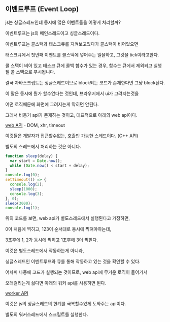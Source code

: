 ## 이벤트루프 (Event Loop)

js는 싱글스레드인데 동시에 많은 이벤트들을 어떻게 처리할까?

이벤트루프는 js의 메인스레드이고 싱글스레드이다.

이벤트루프는 콜스택과 태스크큐를 지켜보고있다가 콜스택이 비어있으면

태스크큐에서 첫번째 이벤트를 콜스택에 넣어주는 일을하고, 그것을 tick이라고한다.

콜 스택이 비어 있고 태스크 큐에 콜백 함수가 있는 경우, 함수는 큐에서 제외되고 실행될 콜 스택으로 푸시됩니다.

결국 자바스크립트는 싱글스레드이므로 block되는 코드가 존재한다면 그냥 block된다.

이 말은 동시에 뭔가 할수없다는 것인데, 브라우저에서 ui가 그려지는것을

어떤 로직때문에 화면에 그려지는게 막히면 안된다.

그래서 비동기 api가 존재하는 것이고, 대표적으로 아래의 web api이다.

[web API](../api/web-api.md) - DOM, xhr, timeout

이것들은 개발자가 접근할수없는, 호출만 가능한 스레드이다. (C++ API)

별도의 스레드에서 처리하는 것은 아니다.

```js
function sleep(delay) {
  var start = Date.now();
  while (Date.now() < start + delay);
}
console.log(0);
setTimeout(() => {
  console.log(2);
  sleep(1000);
  console.log(3);
}, 0);
sleep(3000);
console.log(1);
```
위의 코드를 보면, web api가 별도스레드에서 실행된다고 가정하면,

0이 처음에 찍히고, 123이 순서대로 동시에 찍혀야하는데,

3초후에 1, 2가 동시에 찍히고 1초후에 3이 찍힌다.

이것은 별도스레드에서 작동하는게 아니라,

싱글스레드인 이벤트루프와 큐를 통해 작동하고 있는 것을 확인할 수 있다.

어차피 나중에 코드가 실행되는 것이므로, web api에 무거운 로직이 들어가서

오래걸리는게 싫다면 아래의 워커 api를 사용하면 된다.

[worker API](../api/worker-api.md)

이것은 js의 싱글스레드의 한계를 극복할수있게 도와주는 api이다.

별도의 워커스레드에서 스크립트를 실행한다.